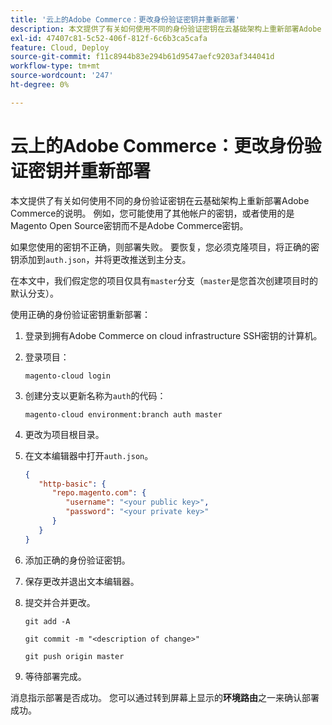 ```yaml
---
title: '云上的Adobe Commerce：更改身份验证密钥并重新部署'
description: 本文提供了有关如何使用不同的身份验证密钥在云基础架构上重新部署Adobe Commerce的说明。 例如，您可能使用了其他帐户的密钥，或者使用的是Magento Open Source密钥而不是Adobe Commerce密钥。
exl-id: 47407c81-5c52-406f-812f-6c6b3ca5cafa
feature: Cloud, Deploy
source-git-commit: f11c8944b83e294b61d9547aefc9203af344041d
workflow-type: tm+mt
source-wordcount: '247'
ht-degree: 0%

---
```


# 云上的Adobe Commerce：更改身份验证密钥并重新部署

本文提供了有关如何使用不同的身份验证密钥在云基础架构上重新部署Adobe Commerce的说明。 例如，您可能使用了其他帐户的密钥，或者使用的是Magento Open Source密钥而不是Adobe Commerce密钥。

如果您使用的密钥不正确，则部署失败。 要恢复，您必须克隆项目，将正确的密钥添加到`auth.json`，并将更改推送到主分支。

在本文中，我们假定您的项目仅具有`master`分支（`master`是您首次创建项目时的默认分支）。

使用正确的身份验证密钥重新部署：

1. 登录到拥有Adobe Commerce on cloud infrastructure SSH密钥的计算机。
1. 登录项目：

   ```
   magento-cloud login
   ```

1. 创建分支以更新名称为`auth`的代码：

   ```
   magento-cloud environment:branch auth master
   ```

1. 更改为项目根目录。
1. 在文本编辑器中打开`auth.json`。

   ```json
   {
      "http-basic": {
         "repo.magento.com": {
            "username": "<your public key>",
            "password": "<your private key>"
         }
      }
   }
   ```

1. 添加正确的身份验证密钥。
1. 保存更改并退出文本编辑器。
1. 提交并合并更改。

   ```
   git add -A
   ```

   ```
   git commit -m "<description of change>"
   ```

   ```
   git push origin master
   ```

1. 等待部署完成。

消息指示部署是否成功。 您可以通过转到屏幕上显示的&#x200B;**环境路由**&#x200B;之一来确认部署成功。

